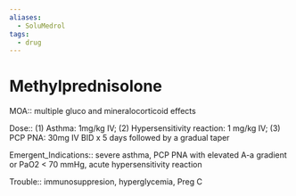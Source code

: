 ```yaml
---
aliases:
  - SoluMedrol
tags:
  - drug
---
```

# Methylprednisolone

MOA:: multiple gluco and mineralocorticoid effects

Dose:: (1) Asthma: 1mg/kg IV; (2) Hypersensitivity reaction: 1 mg/kg IV; (3) PCP PNA: 30mg IV BID x 5 days followed by a gradual taper

Emergent_Indications:: severe asthma, PCP PNA with elevated A-a gradient or PaO2 < 70 mmHg, acute hypersensitivity reaction

Trouble:: immunosuppresion, hyperglycemia, Preg C